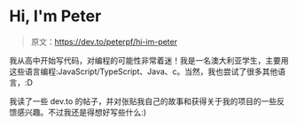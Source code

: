 # Hi, I'm Peter

> 原文：<https://dev.to/peterpf/hi-im-peter>

我从高中开始写代码，对编程的可能性非常着迷！我是一名澳大利亚学生，主要用这些语言编程:JavaScript/TypeScript、Java、c。当然，我也尝试了很多其他语言，:D

我读了一些 dev.to 的帖子，并对张贴我自己的故事和获得关于我的项目的一些反馈感兴趣。不过我还是得想好写些什么:)